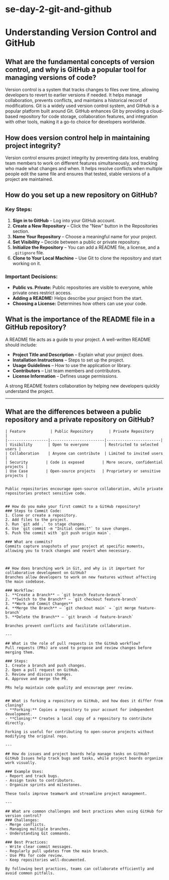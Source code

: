 # se-day-2-git-and-github
# Understanding Version Control and GitHub

## What are the fundamental concepts of version control, and why is GitHub a popular tool for managing versions of code?
Version control is a system that tracks changes to files over time, allowing developers to revert to earlier versions if needed. It helps manage collaboration, prevents conflicts, and maintains a historical record of modifications. Git is a widely used version control system, and GitHub is a popular platform built around Git. GitHub enhances Git by providing a cloud-based repository for code storage, collaboration features, and integration with other tools, making it a go-to choice for developers worldwide.

## How does version control help in maintaining project integrity?
Version control ensures project integrity by preventing data loss, enabling team members to work on different features simultaneously, and tracking who made what changes and when. It helps resolve conflicts when multiple people edit the same file and ensures that tested, stable versions of a project are maintained.



## How do you set up a new repository on GitHub?
### Key Steps:
1. **Sign in to GitHub** – Log into your GitHub account.
2. **Create a New Repository** – Click the "New" button in the Repositories section.
3. **Name Your Repository** – Choose a meaningful name for your project.
4. **Set Visibility** – Decide between a public or private repository.
5. **Initialize the Repository** – You can add a README file, a license, and a `.gitignore` file.
6. **Clone to Your Local Machine** – Use Git to clone the repository and start working on it.

### Important Decisions:
- **Public vs. Private:** Public repositories are visible to everyone, while private ones restrict access.
- **Adding a README:** Helps describe your project from the start.
- **Choosing a License:** Determines how others can use your code.



## What is the importance of the README file in a GitHub repository?
A README file acts as a guide to your project. A well-written README should include:
- **Project Title and Description** – Explain what your project does.
- **Installation Instructions** – Steps to set up the project.
- **Usage Guidelines** – How to use the application or library.
- **Contributors** – List team members and contributors.
- **License Information** – Defines usage permissions.

A strong README fosters collaboration by helping new developers quickly understand the project.

---

## What are the differences between a public repository and a private repository on GitHub?
```
| Feature           | Public Repository       | Private Repository     |
|------------------|------------------------|------------------------|
| Visibility       | Open to everyone       | Restricted to selected users |
| Collaboration    | Anyone can contribute  | Limited to invited users |
| Security        | Code is exposed        | More secure, confidential projects |
| Use Case        | Open-source projects   | Proprietary or sensitive projects |


Public repositories encourage open-source collaboration, while private repositories protect sensitive code.


## How do you make your first commit to a GitHub repository?
### Steps to Commit Code:
1. Clone or create a repository.
2. Add files to the project.
3. Run `git add .` to stage changes.
4. Use `git commit -m "Initial commit"` to save changes.
5. Push the commit with `git push origin main`.

### What are commits?
Commits capture snapshots of your project at specific moments, allowing you to track changes and revert when necessary.



## How does branching work in Git, and why is it important for collaborative development on GitHub?
Branches allow developers to work on new features without affecting the main codebase.

### Workflow:
1. **Create a Branch** – `git branch feature-branch`
2. **Switch to the Branch** – `git checkout feature-branch`
3. **Work and Commit Changes**
4. **Merge the Branch** – `git checkout main` → `git merge feature-branch`
5. **Delete the Branch** – `git branch -d feature-branch`

Branches prevent conflicts and facilitate collaboration.

---

## What is the role of pull requests in the GitHub workflow?
Pull requests (PRs) are used to propose and review changes before merging them.

### Steps:
1. Create a branch and push changes.
2. Open a pull request on GitHub.
3. Review and discuss changes.
4. Approve and merge the PR.

PRs help maintain code quality and encourage peer review.


## What is forking a repository on GitHub, and how does it differ from cloning?
- **Forking:** Copies a repository to your account for independent development.
- **Cloning:** Creates a local copy of a repository to contribute directly.

Forking is useful for contributing to open-source projects without modifying the original repo.

---

## How do issues and project boards help manage tasks on GitHub?
GitHub Issues help track bugs and tasks, while project boards organize work visually.

### Example Uses:
- Report and track bugs.
- Assign tasks to contributors.
- Organize sprints and milestones.

These tools improve teamwork and streamline project management.

---

## What are common challenges and best practices when using GitHub for version control?
### Challenges:
- Merge conflicts.
- Managing multiple branches.
- Understanding Git commands.

### Best Practices:
- Write clear commit messages.
- Regularly pull updates from the main branch.
- Use PRs for code review.
- Keep repositories well-documented.

By following best practices, teams can collaborate efficiently and avoid common pitfalls.


